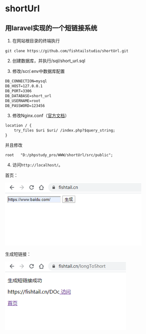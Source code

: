 # shortUrl
## 用laravel实现的一个短链接系统


1. 在网站根目录的终端执行

`git clone https://github.com/fishtailstudio/shortUrl.git`

2. 创建数据库，并执行/sql/short_url.sql

3. 修改/scr/.env中数据库配置
```nginx
DB_CONNECTION=mysql
DB_HOST=127.0.0.1
DB_PORT=3306
DB_DATABASE=short_url
DB_USERNAME=root
DB_PASSWORD=123456
```

3. 修改Nginx.conf（[官方文档](https://learnku.com/docs/laravel/6.x/installation/5124#37e654)）
```nginx
location / {
    try_files $uri $uri/ /index.php?$query_string;
}
```
并且修改
```nginx
root   "D:/phpstudy_pro/WWW/shortUrl/src/public";
```

4. 访问`http://localhost/`。



首页：


![首页：](./screenshot/index.png)


生成短链接：


![生成短链接：](./screenshot/longToShort.png)